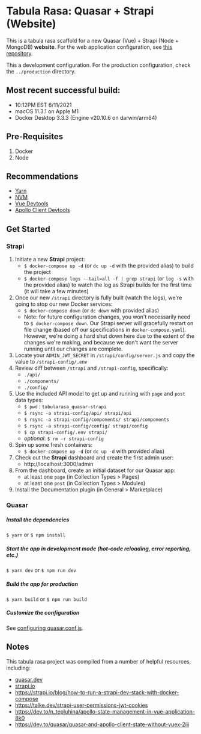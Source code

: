 # Tabula Rasa: Quasar + Strapi (Website)

This is a tabula rasa scaffold for a new Quasar (Vue) + Strapi (Node + MongoDB) **website**. For the web application configuration, see [this repository](https://github.com/evangrinde/tabularasa_quasar-strapi_application).

This a development configuration. For the production configuration, check the `../production` directory.

## Most recent successful build:
- 10:12PM EST 6/11/2021
- macOS 11.3.1 on Apple M1
- Docker Desktop 3.3.3 (Engine v20.10.6 on darwin/arm64)

## Pre-Requisites
1. Docker
2. Node

## Recommendations
- [Yarn](https://classic.yarnpkg.com/en/docs/cli/global/)
- [NVM](https://github.com/nvm-sh/nvm)
- [Vue Devtools](https://github.com/vuejs/vue-devtools)
- [Apollo Client Devtools](https://www.apollographql.com/docs/react/development-testing/developer-tooling/)

## Get Started

### Strapi
1. Initiate a new **Strapi** project:
    - `$ docker-compose up -d` (or `dc up -d` with the provided alias) to build the project
    - `$ docker-compose logs --tail=all -f | grep strapi` (or `log -s` with the provided alias) to watch the log as Strapi builds for the first time (it will take a few minutes)
2. Once our new `/strapi` directory is fully built (watch the logs), we're going to stop our new Docker services:
    - `$ docker-compose down` (or `dc down` with provided alias)
    - Note: for future configuration changes, you won't necessarily need to `$ docker-compose down`. Our Strapi server will gracefully restart on file change (based off our specifications in `docker-compose.yaml`). However, we're doing a hard shut down here due to the extent of the changes we're making, and because we don't want the server running until our changes are complete.
3. Locate your `ADMIN_JWT_SECRET` in `/strapi/config/server.js` and copy the value to `/strapi-config/.env`
4. Review diff between `/strapi` and `/strapi-config`, specifically:
    - `./api/`
    - `./components/`
    - `./config/`
5. Use the included API model to get up and running with `page` and `post` data types:
    - `$ pwd` : `tabularasa_quasar-strapi`
    - `$ rsync -a strapi-config/api/ strapi/api`
    - `$ rsync -a strapi-config/components/ strapi/components`
    - `$ rsync -a strapi-config/config/ strapi/config`
    - `$ cp strapi-config/.env strapi/`
    - *optional*: `$ rm -r strapi-config`
7. Spin up some fresh containers:
    - `$ docker-compose up -d` (or `dc up -d` with provided alias)
8. Check out the **Strapi** dashboard and create the first admin user:
    - http://localhost:3000/admin
9. From the dashboard, create an initial dataset for our Quasar app:
    - at least one `page` (in Collection Types > Pages)
    - at least one `post` (in Collection Types > Modules)
10. Install the Documentation plugin (in General > Marketplace)

### Quasar
##### Install the dependencies
`$ yarn` or `$ npm install`

##### Start the app in development mode (hot-code reloading, error reporting, etc.)
`$ yarn dev` or `$ npm run dev`

##### Build the app for production
`$ yarn build` or `$ npm run build`

##### Customize the configuration
See [configuring quasar.conf.js](https://quasar.dev/quasar-cli/quasar-conf-js).

## Notes
This tabula rasa project was compiled from a number of helpful resources, including:
- [quasar.dev](https://www.quasar.dev)
- [strapi.io](https://www.strapi.io)
- https://strapi.io/blog/how-to-run-a-strapi-dev-stack-with-docker-compose
- https://talke.dev/strapi-user-permissions-jwt-cookies
- https://dev.to/n_tepluhina/apollo-state-management-in-vue-application-8k0
- https://dev.to/quasar/quasar-and-apollo-client-state-without-vuex-2iii
